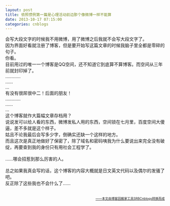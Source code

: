 ```yaml
---
layout: post
title: 依照惯例第一篇是心理活动前边那个像微博一样不能算
date: 2013-10-17 07:15:00
categories: cnblogs
---
```


<p>会写大段文字的时候我不用微博，用了微博之后我就不会写大段文字了。<br />因为界面好看就注册了博客，但是要开始写这篇文章的时候我脑子里全都是零碎的句子。<br />你看。<br />目前用过的唯一一个博客是QQ空间，还不知道它到底算不算博客。而空间从三年前就封印掉了。<br />&hellip;&hellip;&hellip;&hellip;<br />&hellip;&hellip;<br />&hellip;<br />有没有很屌很中二！后面的朋友！<br />&hellip;&hellip;&hellip;&hellip;<br />&hellip;&hellip;<br />&hellip;<br />这个博客就作大篇幅文章存档用？<br />说说发可以给人看的东西，微博发私人用的东西，空间锁在七月里，百度空间大傻逼，差不多就是这个样子。<br />姑且不论我最后会写多少字，倒确实还缺一个这样的地方。<br />而且这次是真正地做好了保密了，除了域名和密码咦我为什么要说出来完全没有破绽，再要查到我的身份只有用社会工程学了。<br /><br />&hellip;&hellip;哪会招惹到那么厉害的人。<br /><br />总之如果我真会写的话，这个博客的内容大概就是日文英文代码以及偶尔的发骚了吧。<br />反正除了这些我也不会什么了&hellip;&hellip;<br /><br /></p>

<div align=right><a href="https://github.com/mlxy/SRBCnblogs"><font size=1>——本文由博客园搬家工具SRBCnblogs转换而成</font></a></div>